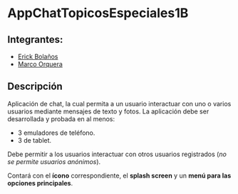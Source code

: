 # AppChatTopicosEspeciales1B

## Integrantes:
* [Erick Bolaños](erick.bolanos@epn.edu.ec)
* [Marco Orquera](marco.orquera@epn.edu.ec)

## Descripción
Aplicación de chat, la cual permita a un usuario interactuar con uno o varios usuarios mediante mensajes de texto y fotos.
La aplicación debe ser desarrollada y probada en al menos:
* 3 emuladores de teléfono.
* 3 de tablet.

Debe permitir a los usuarios interactuar con otros usuarios registrados (*no se permite usuarios anónimos*).

Contará con el **ícono** correspondiente, el **splash screen** y un **menú para las opciones principales**.

